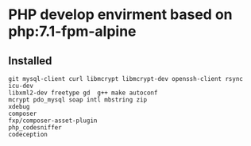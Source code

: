 # PHP develop envirment based on php:7.1-fpm-alpine

## Installed

```
git mysql-client curl libmcrypt libmcrypt-dev openssh-client rsync icu-dev
libxml2-dev freetype gd  g++ make autoconf 
mcrypt pdo_mysql soap intl mbstring zip
xdebug
composer 
fxp/composer-asset-plugin
php_codesniffer
codeception
```

